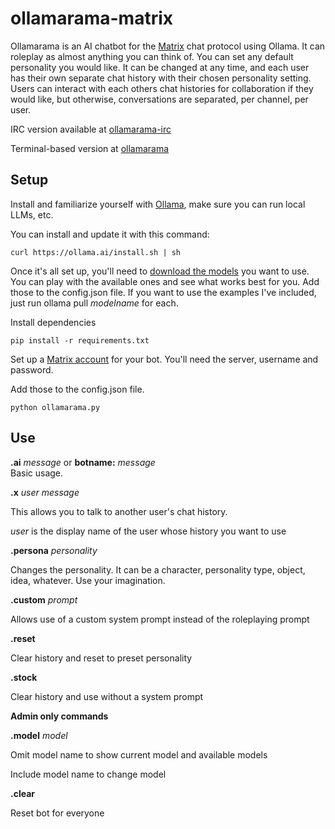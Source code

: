 # ollamarama-matrix
Ollamarama is an AI chatbot for the [Matrix](https://matrix.org/) chat protocol using Ollama. It can roleplay as almost anything you can think of. You can set any default personality you would like. It can be changed at any time, and each user has their own separate chat history with their chosen personality setting. Users can interact with each others chat histories for collaboration if they would like, but otherwise, conversations are separated, per channel, per user.

IRC version available at [ollamarama-irc](https://github.com/h1ddenpr0cess20/ollamarama-irc)

Terminal-based version at [ollamarama](https://github.com/h1ddenpr0cess20/ollamarama)

## Setup

Install and familiarize yourself with [Ollama](https://ollama.ai/), make sure you can run local LLMs, etc.

You can install and update it with this command:
```
curl https://ollama.ai/install.sh | sh
```


Once it's all set up, you'll need to [download the models](https://ollama.ai/library) you want to use.  You can play with the available ones and see what works best for you.  Add those to the config.json file.  If you want to use the examples I've included, just run ollama pull _modelname_ for each.


Install dependencies 
```
pip install -r requirements.txt
```

Set up a [Matrix account](https://app.element.io/) for your bot.  You'll need the server, username and password.

Add those to the config.json file.

```
python ollamarama.py
```

## Use


**.ai** _message_ or **botname:** _message_  
Basic usage.


**.x** _user_ _message_  

This allows you to talk to another user's chat history.  

_user_ is the display name of the user whose history you want to use


**.persona** _personality_  

Changes the personality.  It can be a character, personality type, object, idea, whatever.  Use your imagination.


**.custom** _prompt_  

Allows use of a custom system prompt instead of the roleplaying prompt

**.reset**  

Clear history and reset to preset personality


**.stock**  

Clear history and use without a system prompt


**Admin only commands**  


**.model** _model_  

Omit model name to show current model and available models  

Include model name to change model


**.clear**  

Reset bot for everyone


